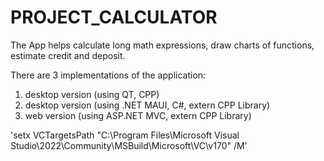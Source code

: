 # PROJECT_CALCULATOR

The App helps calculate long math expressions, draw charts of functions, estimate credit and deposit.

There are 3 implementations of the application:

1. desktop version (using QT, CPP)
2. desktop version (using .NET MAUI, C#, extern CPP Library)
3. web version (using ASP.NET MVC, extern CPP Library)

'setx VCTargetsPath "C:\Program Files\Microsoft Visual Studio\2022\Community\MSBuild\Microsoft\VC\v170" /M'
